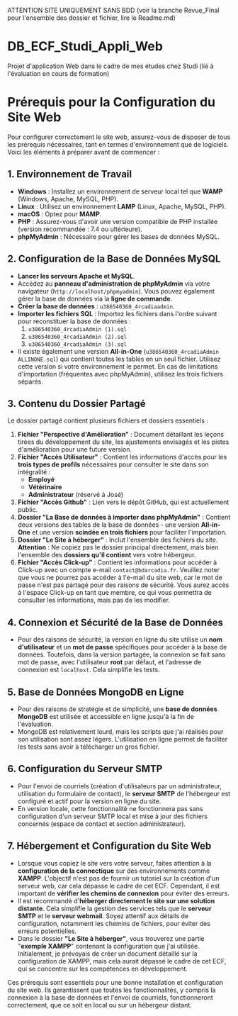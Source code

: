 ATTENTION SITE UNIQUEMENT SANS BDD (voir la branche Revue_Final pour l'ensemble des dossier et fichier, lire le Readme.md)

# DB_ECF_Studi_Appli_Web
Projet d'application Web dans le cadre de mes études chez Studi (lié à l'évaluation en cours de formation)

# Prérequis pour la Configuration du Site Web

Pour configurer correctement le site web, assurez-vous de disposer de tous les prérequis nécessaires, tant en termes d'environnement que de logiciels. Voici les éléments à préparer avant de commencer :

## 1. Environnement de Travail
- **Windows** : Installez un environnement de serveur local tel que **WAMP** (Windows, Apache, MySQL, PHP).
- **Linux** : Utilisez un environnement **LAMP** (Linux, Apache, MySQL, PHP).
- **macOS** : Optez pour **MAMP**.
- **PHP** : Assurez-vous d'avoir une version compatible de PHP installée (version recommandée : 7.4 ou ultérieure).
- **phpMyAdmin** : Nécessaire pour gérer les bases de données MySQL.

## 2. Configuration de la Base de Données MySQL
- **Lancer les serveurs Apache et MySQL**.
- Accédez au **panneau d'administration de phpMyAdmin** via votre navigateur (`http://localhost/phpmyadmin`). Vous pouvez également gérer la base de données via la **ligne de commande**.
- **Créer la base de données** : `u386540360_4rcadiaadmin`.
- **Importer les fichiers SQL** : Importez les fichiers dans l'ordre suivant pour reconstituer la base de données :
  1. `u386540360_4rcadiaAdmin (1).sql`
  2. `u386540360_4rcadiaAdmin (2).sql`
  3. `u386540360_4rcadiaAdmin (3).sql`
- Il existe également une version **All-in-One** (`u386540360_4rcadiaAdmin ALLINONE.sql`) qui contient toutes les tables en un seul fichier. Utilisez cette version si votre environnement le permet. En cas de limitations d'importation (fréquentes avec phpMyAdmin), utilisez les trois fichiers séparés.

## 3. Contenu du Dossier Partagé
Le dossier partagé contient plusieurs fichiers et dossiers essentiels :

1. **Fichier "Perspective d'Amélioration"** : Document détaillant les leçons tirées du développement du site, les ajustements envisagés et les pistes d'amélioration pour une future version.
2. **Fichier "Accès Utilisateur"** : Contient les informations d'accès pour les **trois types de profils** nécessaires pour consulter le site dans son intégralité :
   - **Employé**
   - **Vétérinaire**
   - **Administrateur** (réservé à José)
3. **Fichier "Accès Github"** : Lien vers le dépôt GitHub, qui est actuellement public.
4. **Dossier "La Base de données à importer dans phpMyAdmin"** : Contient deux versions des tables de la base de données - une version **All-in-One** et une version **scindée en trois fichiers** pour faciliter l'importation.
5. **Dossier "Le Site à héberger"** : Inclut l'ensemble des fichiers du site. **Attention** : Ne copiez pas le dossier principal directement, mais bien l'ensemble des **dossiers qu'il contient** vers votre hébergeur.
6. **Fichier "Accès Click-up"** : Contient les informations pour accéder à Click-up avec un compte e-mail `contact@bdarcadia.fr`. Veuillez noter que vous ne pourrez pas accéder à l'e-mail du site web, car le mot de passe n'est pas partagé pour des raisons de sécurité. Vous aurez accès à l'espace Click-up en tant que membre, ce qui vous permettra de consulter les informations, mais pas de les modifier.

## 4. Connexion et Sécurité de la Base de Données
- Pour des raisons de sécurité, la version en ligne du site utilise un **nom d'utilisateur** et un **mot de passe** spécifiques pour accéder à la base de données. Toutefois, dans la version partagée, la connexion se fait sans mot de passe, avec l'utilisateur **root** par défaut, et l'adresse de connexion est `localhost`. Cela simplifie les tests.

## 5. Base de Données MongoDB en Ligne
- Pour des raisons de stratégie et de simplicité, une **base de données MongoDB** est utilisée et accessible en ligne jusqu'à la fin de l'évaluation.
- MongoDB est relativement lourd, mais les scripts que j'ai réalisés pour son utilisation sont assez légers. L'utilisation en ligne permet de faciliter les tests sans avoir à télécharger un gros fichier.

## 6. Configuration du Serveur SMTP
- Pour l'envoi de courriels (création d'utilisateurs par un administrateur, utilisation du formulaire de contact), le **serveur SMTP** de l'hébergeur est configuré et actif pour la version en ligne du site.
- En version locale, cette fonctionnalité ne fonctionnera pas sans configuration d'un serveur SMTP local et mise à jour des fichiers concernés (espace de contact et section administrateur).

## 7. Hébergement et Configuration du Site Web
- Lorsque vous copiez le site vers votre serveur, faites attention à la **configuration de la connectique** sur des environnements comme **XAMPP**. L'objectif n'est pas de fournir un tutoriel sur la création d'un serveur web, car cela dépasse le cadre de cet ECF. Cependant, il est important de **vérifier les chemins de connexion** pour éviter des erreurs.
- Il est recommandé d'**héberger directement le site sur une solution distante**. Cela simplifie la gestion des services tels que le **serveur SMTP** et le **serveur webmail**. Soyez attentif aux détails de configuration, notamment les chemins de fichiers, pour éviter des erreurs potentielles.
- Dans le dossier **"Le Site à héberger"**, vous trouverez une partie "**exemple XAMPP**" contenant la configuration que j'ai utilisée. Initialement, je prévoyais de créer un document détaillé sur la configuration de XAMPP, mais cela aurait dépassé le cadre de cet ECF, qui se concentre sur les compétences en développement.

Ces prérequis sont essentiels pour une bonne installation et configuration du site web. Ils garantissent que toutes les fonctionnalités, y compris la connexion à la base de données et l'envoi de courriels, fonctionneront correctement, que ce soit en local ou sur un hébergeur distant.
